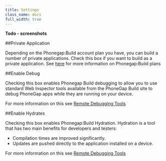```yaml
---
title: Settings
class_name: docs
full_width: true
---
```


**Todo - screenshots**

##Private Application

Depending on the Phonegap:Build account plan you have, you can build a number of private applications. Check this box if you want to build as a private application. See [here](https://build.phonegap.com/plans) for more information on Phonegap:Build plans

##Enable Debug

Checking this box enables Phonegap Build debugging to allow you to use standard Web Inspector tools available from the PhoneGap Build site to debug PhoneGap apps while they are running on your device. 

For more information on this see [Remote Debugging Tools](http://docs.build.phonegap.com/en_US/debugging_remote_debugging_tools.md.html#Remote%20Debugging%20Tools)

##Enable Hydrates

Checking this box enables Phonegap:Build Hydration. Hydration is a tool that has two main benefits for developers and testers:

- Compilation times are improved significantly.
- Updates are pushed directly to the application installed on a device.

For more information on this see [Remote Debugging Tools](http://docs.build.phonegap.com/en_US/tools_hydration.md.html#Hydration)
